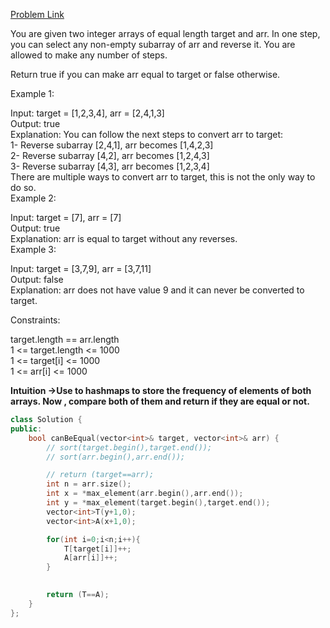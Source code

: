 [Problem Link](https://leetcode.com/problems/make-two-arrays-equal-by-reversing-subarrays/description/?envType=daily-question&envId=2024-08-03)<br>

You are given two integer arrays of equal length target and arr. In one step, you can select any non-empty subarray of arr and reverse it. You are allowed to make any number of steps.<br>

Return true if you can make arr equal to target or false otherwise.<br>

 

Example 1:<br>

Input: target = [1,2,3,4], arr = [2,4,1,3]<br>
Output: true<br>
Explanation: You can follow the next steps to convert arr to target:<br>
1- Reverse subarray [2,4,1], arr becomes [1,4,2,3]<br>
2- Reverse subarray [4,2], arr becomes [1,2,4,3]<br>
3- Reverse subarray [4,3], arr becomes [1,2,3,4]<br>
There are multiple ways to convert arr to target, this is not the only way to do so.<br>
Example 2:<br>

Input: target = [7], arr = [7]<br>
Output: true<br>
Explanation: arr is equal to target without any reverses.<br>
Example 3:<br>

Input: target = [3,7,9], arr = [3,7,11]<br>
Output: false<br>
Explanation: arr does not have value 9 and it can never be converted to target.<br>
 

Constraints:<br>

target.length == arr.length<br>
1 <= target.length <= 1000<br>
1 <= target[i] <= 1000<br>
1 <= arr[i] <= 1000<br>

__Intuition ->Use to hashmaps to store the frequency of elements of both arrays. Now , compare both of them and return if they are equal or not.__

```C++
class Solution {
public:
    bool canBeEqual(vector<int>& target, vector<int>& arr) {
        // sort(target.begin(),target.end());
        // sort(arr.begin(),arr.end());

        // return (target==arr);
        int n = arr.size();
        int x = *max_element(arr.begin(),arr.end());
        int y = *max_element(target.begin(),target.end());
        vector<int>T(y+1,0);
        vector<int>A(x+1,0);

        for(int i=0;i<n;i++){
            T[target[i]]++;
            A[arr[i]]++;
        }

        
        return (T==A);
    }
};
```
